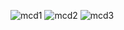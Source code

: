 ![mcd1](https://user-images.githubusercontent.com/109465506/184534661-2eee4540-4e35-422c-aef7-e54fbc1b0783.png)
![mcd2](https://user-images.githubusercontent.com/109465506/184534681-138cd79b-a6f6-4873-8ca3-1c889d002eea.png)
![mcd3](https://user-images.githubusercontent.com/109465506/184534689-fa822ba2-6049-4cdb-b1a8-f050590eefe0.png)
